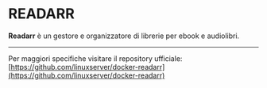 # READARR
**Readarr** è un gestore e organizzatore di librerie per ebook e audiolibri.

---
Per maggiori specifiche visitare il repository ufficiale:
[https://github.com/linuxserver/docker-readarr](https://github.com/linuxserver/docker-readarr)